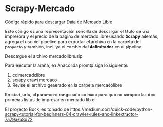 # Scrapy-Mercado
Código rápido para descargar Data de Mercado Libre

Este código es una representación sencilla de descargar el titulo de una impresora y el precio de la pagina de mercado libre usando **Scrapy**  además, agrega el uso del pipeline 
para exportar el archivo en la carpeta del proyecto y también, incluye el cambio del **delimitador** en el pipeline

Descargue el archivo mercadolibre.zip

Para ejecutar la araña, en Anaconda promtp siga lo siguiente:
1. cd mercadolibre
2. scrapy crawl mercado
3. Revise el archivo generado en la carpeta mercadolibre

En start_urls, el parametro range solo se hace para que no scrapee las dos primeras listas de impresar en mercado libre

El proyecto Book, es tomado de https://medium.com/quick-code/python-scrapy-tutorial-for-beginners-04-crawler-rules-and-linkextractor-7a79aeb8d72


